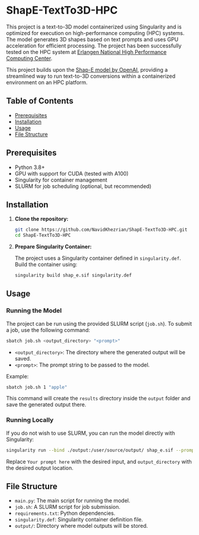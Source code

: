 
# ShapE-TextTo3D-HPC

This project is a text-to-3D model containerized using Singularity and is optimized for execution on high-performance computing (HPC) systems. The model generates 3D shapes based on text prompts and uses GPU acceleration for efficient processing. The project has been successfully tested on the HPC system at [Erlangen National High Performance Computing Center](https://hpc.fau.de/).


This project builds upon the [Shap-E model by OpenAI](https://huggingface.co/openai/shap-e), providing a streamlined way to run text-to-3D conversions within a containerized environment on an HPC platform.

## Table of Contents

- [Prerequisites](#prerequisites)
- [Installation](#installation)
- [Usage](#usage)
- [File Structure](#file-structure)

## Prerequisites

- Python 3.8+
- GPU with support for CUDA (tested with A100)
- Singularity for container management
- SLURM for job scheduling (optional, but recommended)

## Installation

1. **Clone the repository:**

   ```bash
   git clone https://github.com/NavidKhezrian/ShapE-TextTo3D-HPC.git
   cd ShapE-TextTo3D-HPC
   ```

2. **Prepare Singularity Container:**

   The project uses a Singularity container defined in `singularity.def`. Build the container using:

   ```bash
   singularity build shap_e.sif singularity.def
   ```

## Usage

### Running the Model

The project can be run using the provided SLURM script (`job.sh`). To submit a job, use the following command:

```bash
sbatch job.sh <output_directory> "<prompt>"
```

- `<output_directory>`: The directory where the generated output will be saved.
- `<prompt>`: The prompt string to be passed to the model.

Example:

```bash
sbatch job.sh 1 "apple"
```

This command will create the `results` directory inside the `output` folder and save the generated output there.

### Running Locally

If you do not wish to use SLURM, you can run the model directly with Singularity:

```bash
singularity run --bind ./output:/user/source/output/ shap_e.sif --prompt "Your prompt here" --output_path /user/source/output/output_directory/
```

Replace `Your prompt here` with the desired input, and `output_directory` with the desired output location.

## File Structure

- `main.py`: The main script for running the model.
- `job.sh`: A SLURM script for job submission.
- `requirements.txt`: Python dependencies.
- `singularity.def`: Singularity container definition file.
- `output/`: Directory where model outputs will be stored.
